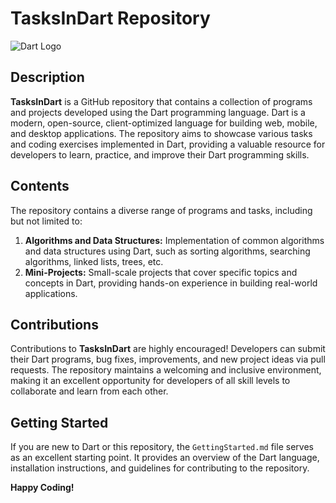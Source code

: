 # TasksInDart Repository

![Dart Logo](https://upload.wikimedia.org/wikipedia/commons/7/7e/Dart-logo.png)

## Description

**TasksInDart** is a GitHub repository that contains a collection of programs and projects developed using the Dart programming language. Dart is a modern, open-source, client-optimized language for building web, mobile, and desktop applications. The repository aims to showcase various tasks and coding exercises implemented in Dart, providing a valuable resource for developers to learn, practice, and improve their Dart programming skills.

## Contents

The repository contains a diverse range of programs and tasks, including but not limited to:

1. **Algorithms and Data Structures:** Implementation of common algorithms and data structures using Dart, such as sorting algorithms, searching algorithms, linked lists, trees, etc.
2. **Mini-Projects:** Small-scale projects that cover specific topics and concepts in Dart, providing hands-on experience in building real-world applications.


## Contributions

Contributions to **TasksInDart** are highly encouraged! Developers can submit their Dart programs, bug fixes, improvements, and new project ideas via pull requests. The repository maintains a welcoming and inclusive environment, making it an excellent opportunity for developers of all skill levels to collaborate and learn from each other.

## Getting Started

If you are new to Dart or this repository, the `GettingStarted.md` file serves as an excellent starting point. It provides an overview of the Dart language, installation instructions, and guidelines for contributing to the repository.


**Happy Coding!**


